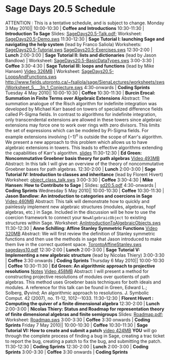 

# Sage Days 20.5 Schedule

ATTENTION : This is a tentative schedule, and is subject to change. 
Monday 3 May 2010||
     10:00-10:30   | **Coffee and Introductions**
 10:30-11:30   | **Introduction To Sage**
 Slides: <a href="days20.5/schedule/SageDays20.5-Talk.pdf">SageDays20.5-Talk.pdf</a>; Worksheet: <a href="days20.5/schedule/SageDays20.5-Demo.sws">SageDays20.5-Demo.sws</a> 
 11:30-12:30   | **Sage Tutorial I: launching Sage and navigating the help system** (lead by Franco Saliola)
 Worksheets: <a href="days20.5/schedule/SageDays20.5-Tutorial.sws">SageDays20.5-Tutorial.sws</a> <a href="days20.5/schedule/SageDays20.5-Exercises.sws">SageDays20.5-Exercises.sws</a> 
     12:30-2:00    | **Lunch**
     2:00-3:00     | **Sage Tutorial II: lists and dictionaries** (lead by Jason Bandlow)
                   |  Worksheet: <a href="days20.5/schedule/SageDays20.5-BasicDataTypes.sws">SageDays20.5-BasicDataTypes.sws</a> 
     3:00-3:30     | **Coffee**
     3:30-4:30     | **Sage Tutorial III: loops and functions** (lead by Mike Hansen) <a class="http" href="http://garsia.math.yorku.ca/sagedaystalks/functionstalk_mh.m4v">Video 326MB</a>
                   |      Worksheet: <a href="days20.5/schedule/SageDays20.5-LoopsAndFunctions.sws">SageDays20.5-LoopsAndFunctions.sws</a> <a class="http" href="http://www.fields.utoronto.ca/~fsaliola/sage/SienaLectures/worksheets/sws/Worksheet_5___3n_1_Conjecture.sws">http://www.fields.utoronto.ca/~fsaliola/sage/SienaLectures/worksheets/sws/Worksheet_5___3n_1_Conjecture.sws</a> 
     4:30-onwards  | **Coding Sprints**
Tuesday 4 May 2010||
     10:00-10:30   | **Coffee**
 10:30-11:30   | **Burcin Erocal: Summation in Finite Terms over Algebraic Extensions**
 Abstract: The summation analogue of the Risch algorithm for indefinite integration was developed by Michael Karr based on towers of specialized difference fields called Pi-Sigma fields. In contrast to algorithms for indefinite integration, only transcendental extensions are allowed in these towers since algebraic extensions may force one to work over rings with zero divisors. This limits the set of expressions which can be modeled by Pi-Sigma fields. For example extensions involving $(-1)^n$ is outside the scope of Karr's algorithm. We present a new approach to this problem which allows us to have algebraic extensions in towers. This leads to effective algorithms extending the capabilities of Karr's algorithm. <a href="days20.5/schedule/SageDays20.5-Talk-BurcinErocal.pdf">slides</a> 
 11:30-12:30   | **Ed Green: Noncommutative Groebner basis theory for path algebras** <a class="http" href="http://garsia.math.yorku.ca/sagedaystalks/ncgbeg1.m4v">Video 493MB</a>
 Abstract:  In this talk I will give an overview of the theory of noncommutative Groebner bases for path algebras.
     12:30-2:00    | **Lunch**
     2:00-3:00     | **Sage Tutorial IV: Introduction to classes and inheritance** (lead by Florent Hivert) Worksheet: <a href="days20.5/schedule/object_class_talk.sws">object_class_talk.sws</a>
     3:00-3:30     | **Coffee**
     3:30-4:30     | **Mike Hansen: How to Contribute to Sage**
                   |  Slides: <a href="days20.5/schedule/sd20.5.pdf">sd20.5.pdf</a> 
     4:30-onwards  | **Coding Sprints**
Wednesday 5 May 2010||
     10:00-10:30   | **Coffee**
 10:30-11:30   | **Jason Bandlow: An introduction to categories and coercions in Sage** <a class="http" href="http://garsia.math.yorku.ca/sagedaystalks/categoriesandcoersions_jb.m4v">Video 460MB</a>
 Abstract:  This talk will demonstrate how to quickly and painlessly implement new algebraic structures (modules, algebras, hopf algebras, etc.) in Sage.  Included in the discussion will be how to use the coercion framework to connect your `NewAlgebraicObject` to existing structures within Sage. Worksheet: <a href="days20.5/schedule/AnIntroductionToAlgebraicObjects.sws">AnIntroductionToAlgebraicObjects.sws</a> 
 11:30-12:30   | **Anne Schilling: Affine Stanley Symmetric Functions** <a class="http" href="http://garsia.math.yorku.ca/sagedaystalks/affinestanley_as.m4v">Video 320MB</a>
 Abstract: We will first review the definition of Stanley symmetric functions and then use the methods in sage that Jason introduced to make them live in the correct quotient space. <a href="days20.5/schedule/TorontoAffineStanley.sws">TorontoAffineStanley.sws</a> <a href="days20.5/schedule/sagedays10.pdf">sagedays10.pdf</a>
     12:30-2:00    | **Lunch**
     2:00-3:00     | **Sage Tutorial V: Implementing a new algebraic structure** (lead by Nicolas Thiery)
     3:00-3:30     | **Coffee**
     3:30 onwards  | **Coding Sprints**
Thursday 6 May 2010||
     10:00-10:30   | **Coffee**
 10:30-11:30   | **Ed Green: An algorithmic approach to projective resolutions** <a href="days20.5/schedule/edgreennotes.pdf">Notes</a> <a class="http" href="http://garsia.math.yorku.ca/sagedaystalks/ncgb_eg2.m4v">Video 458MB</a>
 Abstract:  I will present a method for constructing projective resolutions of modules over quotients of path algebras.  This method uses Groebner basis techniques for both ideals and modules.  A reference for this talk can be found in Green, Edward L.; Solberg, Øyvind; An algorithmic approach to resolutions.  J. Symbolic Comput.  42  (2007),  no. 11-12, 1012--1033.
     11:30-12:30   | **Florent Hivert : Computing the quiver of a finite dimensional algebra**
     12:30-2:00    | **Lunch**
 2:00-3:00     | **Nicolas Thiery: Status and Roadmap for representation theory of finite dimensional algebras and finite semigroups**
 Slides: <a href="days20.5/schedule/Roadmap.pdf">Roadmap.pdf</a>; Worksheet: <a href="days20.5/schedule/Roadmap.sws">Roadmap.sws</a>
     3:00-3:30     | **Coffee**
     3:30 onwards  | **Coding Sprints**
Friday 7 May 2010||
     10:00-10:30   | **Coffee**
 10:30-11:30   | **Sage Tutorial VI: How to create and submit a patch** <a class="http" href="http://garsia.math.yorku.ca/sagedaystalks/commit.m4v">video 424MB</a>
**YOU** will go through the complete process of finding a bug in Sage, creating a trac ticket to report the bug, creating a patch to fix the bug, and submitting the patch.
     11:30-12:30   | **Coding Sprints**
     12:30-2:00    | **Lunch**
     2:00-3:00     | **Coding Sprints**
     3:00-3:30     | **Coffee**
     3:30 onwards  | **Coding Sprints**

